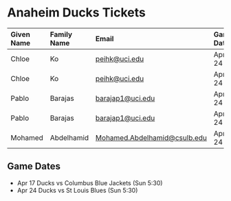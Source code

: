 # Anaheim Ducks Tickets

| Given Name | Family Name | Email             | Game Date         |
| :--        | :--         | :--               | :--               |
| Chloe      | Ko          | peihk@uci.edu                | Apr 24 |
| Chloe      | Ko          | peihk@uci.edu                | Apr 24 |
| Pablo      | Barajas     | barajap1@uci.edu             | Apr 24 |
| Pablo      | Barajas     | barajap1@uci.edu             | Apr 24 |
| Mohamed    | Abdelhamid  | Mohamed.Abdelhamid@csulb.edu | Apr 24 |

## Game Dates

* Apr 17 Ducks vs Columbus Blue Jackets (Sun 5:30)
* Apr 24 Ducks vs St Louis Blues (Sun 5:30)
